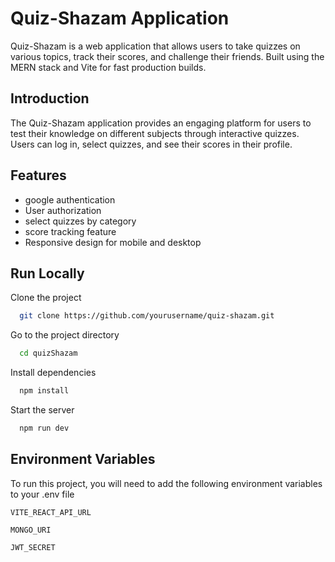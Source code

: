 # Quiz-Shazam Application

Quiz-Shazam is a web application that allows users to take quizzes on various topics, track their scores, and challenge their friends. Built using the MERN stack and Vite for fast production builds.

## Introduction

The Quiz-Shazam application provides an engaging platform for users to test their knowledge on different subjects through interactive quizzes. Users can log in, select quizzes, and see their scores in their profile.

## Features

- google authentication
- User authorization
- select quizzes by category
- score tracking feature
- Responsive design for mobile and desktop


## Run Locally

Clone the project

```bash
  git clone https://github.com/yourusername/quiz-shazam.git
```

Go to the project directory

```bash
  cd quizShazam
```

Install dependencies

```bash
  npm install
```

Start the server

```bash
  npm run dev
```

## Environment Variables

To run this project, you will need to add the following environment variables to your .env file

`VITE_REACT_API_URL`

`MONGO_URI`

`JWT_SECRET`


